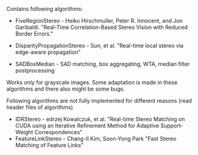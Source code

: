 Contains following algorithms:

- FiveRegionStereo - Heiko Hirschmuller, Peter R. Innocent, and Jon Garibaldi. "Real-Time Correlation-Based Stereo Vision with Reduced Border Errors."
- DisparityPropagationStereo - Sun, et al. "Real-time local stereo via edge-aware propagation"

- SADBoxMedian - SAD matching, box aggregating, WTA, median filter postprocessing

Works only for grayscale images. Some adaptation is made in these algorithms and there also might be some bugs.

Following algorithms are not fully implemented for different reasons (read header files of algorithms)

- IDRStereo - edrzej Kowalczuk, et al. "Real-time Stereo Matching on CUDA using an Iterative Refinement Method for Adaptive Support-Weight Correspondences"
- FeatureLinkStereo - Chang-Il Kim, Soon-Yong Park "Fast Stereo Matching of Feature Links"
